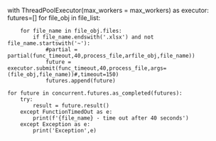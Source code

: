 with ThreadPoolExecutor(max_workers = max_workers) as executor:
    futures=[]
    for file_obj in file_list:
        
         
        for file_name in file_obj.files:
            if file_name.endswith('.xlsx') and not file_name.startswith('~'):
                #partial = partial(func_timeout,40,process_file,arfile_obj,file_name))
                future = executor.submit(func_timeout,40,process_file,args=(file_obj,file_name))#,timeout=150)
                futures.append(future)
                
    for future in concurrent.futures.as_completed(futures):
        try:
            result = future.result()
        except FunctionTimedOut as e:
            print(f'{file_name} - time out after 40 seconds')
        except Exception as e:
            print('Exception',e)
